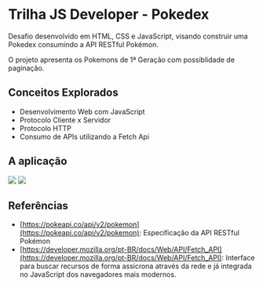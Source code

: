 # Trilha JS Developer - Pokedex

Desafio desenvolvido em HTML, CSS e JavaScript, visando construir uma Pokedex consumindo
a API RESTful Pokémon.

O projeto apresenta os Pokemons de 1ª Geração com possiblidade de paginação.

## Conceitos Explorados

- Desenvolvimento Web com JavaScript
- Protocolo Cliente x Servidor
- Protocolo HTTP
- Consumo de APIs utilizando a Fetch Api

## A aplicação

<img src="https://github.com/adriana-toni/js-developer-pokedex/tree/main/assets/img/VisaoInicial.PNG">

<img src="https://github.com/adriana-toni/js-developer-pokedex/tree/main/assets/img/VisaoFinal.PNG">

## Referências

- [https://pokeapi.co/api/v2/pokemon](https://pokeapi.co/api/v2/pokemon): Especificação da API RESTful Pokémon
- [https://developer.mozilla.org/pt-BR/docs/Web/API/Fetch_API](https://developer.mozilla.org/pt-BR/docs/Web/API/Fetch_API): Interface para buscar recursos de forma assícrona através da rede e já integrada no JavaScript dos navegadores mais modernos.
